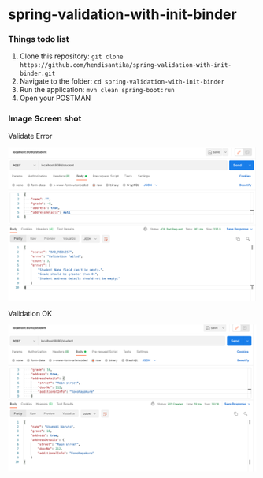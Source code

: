 # spring-validation-with-init-binder

### Things todo list

1. Clone this repository: `git clone https://github.com/hendisantika/spring-validation-with-init-binder.git`
2. Navigate to the folder: `cd spring-validation-with-init-binder`
3. Run the application: `mvn clean spring-boot:run`
4. Open your POSTMAN

### Image Screen shot

Validate Error

![Validate Error](img/error.png "Validate Error")

Validation OK

![Validation OK](img/ok.png "Validation OK")

